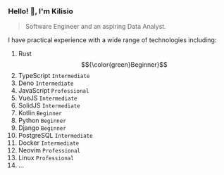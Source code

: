 
### Hello! 👋, I'm Kilisio

> Software Engineer and an aspiring Data Analyst.

I have practical experience with a wide range of technologies including: 

1. Rust $${\color{green}Beginner}$$
2. TypeScript `Intermediate`
3. Deno `Intermediate`
4. JavaScript `Professional`
5. VueJS `Intermediate`
6. SolidJS `Intermediate`
7. Kotlin `Beginner`
8. Python `Beginner`
9. Django `Beginner`
10. PostgreSQL `Intermediate`
11. Docker `Intermediate`
12. Neovim `Professional`
13. Linux `Professional`
14. ...

